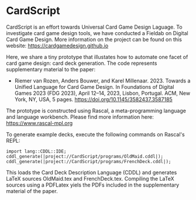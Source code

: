 # CardScript
CardScript is an effort towards Universal Card Game Design Laguage.
To investigate card game design tools, 
we have conducted a Fieldab on Digital Card Game Design.
More information on the project can be found on this website: https://cardgamedesign.github.io

Here, we share a tiny prototype that illustates how to automate one facet of card game design: card deck generation.
The code represents supplementary material to the paper:

* Riemer van Rozen, Anders Bouwer, and Karel Millenaar. 2023. Towards a Unified Language for Card Game Design. In Foundations of Digital Games 2023 (FDG 2023), April 12–14, 2023, Lisbon, Portugal. ACM, New York, NY, USA, 5 pages. https://doi.org/10.1145/3582437.3587185

The prototype is constructed using Rascal, a meta-programming language and language workbench.
Please find more information here: https://www.rascal-mpl.org

To generate example decks, execute the following commands on Rascal's REPL:

```
import lang::CDDL::IDE;
cddl_generate(|project://CardScript/programs/OldMaid.cddl|);
cddl_generate(|project://CardScript/programs/FrenchDeck.cddl|);
```

This loads the Card Deck Description Language (CDDL) and generates LaTeX sources OldMaid.tex and FrenchDeck.tex.
Compiling the LaTeX sources using a PDFLatex yiels the PDFs included in the supplementary material of the paper.
